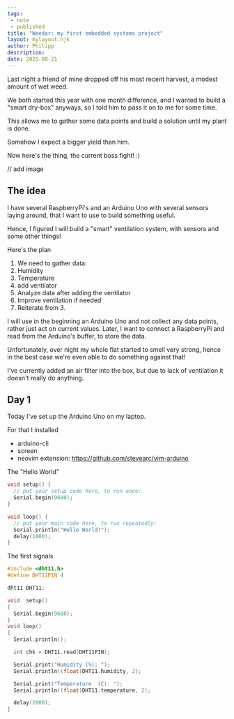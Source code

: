 ```yaml
---
tags:
 - note
 - published
title: "Weedar: my first embedded systems project"
layout: mylayout.njk
author: Philipp
description:
date: 2025-08-21
---
```


Last night a friend of mine dropped off his most recent harvest, a modest
amount of wet weed.

We both started this year with one month difference, and I wanted to build a "smart dry-box"
anyways, so I told him to pass it on to me for some time.

This allows me to gather some data points and build a solution until my plant is done.

Somehow I expect a bigger yield than him.

Now here's the thing, the current boss fight! :)

// add image

## The idea
I have several RaspberryPi's and an Arduino Uno with several sensors laying around, that I want to use to build something useful.

Hence, I figured I will build a "smart" ventilation system, with sensors and some other things!

Here's the plan
1. We need to gather data:
  1. Humidity
  2. Temperature
2. add ventilator
3. Analyze data after adding the ventilator
4. Improve ventilation if needed
5. Reiterate from 3.

I will use in the beginning an Arduino Uno and not collect any data points, rather just act on current values.
Later, I want to connect a RaspberryPi and read from the Arduino's buffer, to store the data.

Unfortunately, over night my whole flat started to smell very strong, hence in the best case we're even able to 
do something against that!

I've currently added an air filter into the box, but due to lack of ventilation it doesn't really do anything.

## Day 1
Today I've set up the Arduino Uno on my laptop.

For that I installed
- arduino-cli
- screen
- neovim extension: https://github.com/stevearc/vim-arduino



The "Hello World"
```cpp
void setup() {
  // put your setup code here, to run once:
  Serial.begin(9600);
}

void loop() {
  // put your main code here, to run repeatedly:
  Serial.println("Hello World!");
  delay(1000);
}
```


The first signals
```cpp
#include <dht11.h>
#define DHT11PIN 4

dht11 DHT11;

void  setup()
{
  Serial.begin(9600);
}
void loop()
{
  Serial.println();

  int chk = DHT11.read(DHT11PIN);

  Serial.print("Humidity (%): ");
  Serial.println((float)DHT11.humidity, 2);

  Serial.print("Temperature  (C): ");
  Serial.println((float)DHT11.temperature, 2);

  delay(2000);
}

```

